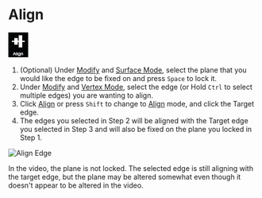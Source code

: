 # Align

![](../.gitbook/assets/align.jpg)

1. \(Optional\) Under [Modify](modify.md) and [Surface Mode](../mode/surface-mode.md), select the plane that you would like the edge to be fixed on and press `Space` to lock it.
2. Under [Modify](modify.md) and [Vertex Mode](../mode/vertex-mode.md), select the edge \(or Hold `Ctrl` to select multiple edges\) you are wanting to align.
3. Click [Align](align.md) or press `Shift` to change to [Align](align.md) mode, and click the Target edge.
4. The edges you selected in Step 2 will be aligned with the Target edge you selected in Step 3 and will also be fixed on the plane you locked in Step 1.

![Align Edge](https://pointivo-drop.s3.amazonaws.com/CheatSheet/align.gif)

In the video, the plane is not locked. The selected edge is still aligning with the target edge, but the plane may be altered somewhat even though it doesn't appear to be altered in the video.

